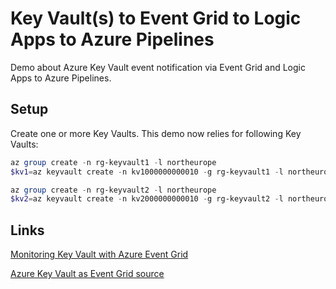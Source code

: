 # Key Vault(s) to Event Grid to Logic Apps to Azure Pipelines

Demo about Azure Key Vault event notification via Event Grid and Logic Apps to Azure Pipelines.

## Setup

Create one or more Key Vaults. This demo now relies for following Key Vaults:

```powershell
az group create -n rg-keyvault1 -l northeurope
$kv1=az keyvault create -n kv1000000000010 -g rg-keyvault1 -l northeurope --query id -o tsv

az group create -n rg-keyvault2 -l northeurope
$kv2=az keyvault create -n kv2000000000010 -g rg-keyvault2 -l northeurope --query id -o tsv
```

## Links

[Monitoring Key Vault with Azure Event Grid](https://docs.microsoft.com/en-us/azure/key-vault/general/event-grid-overview)

[Azure Key Vault as Event Grid source](https://docs.microsoft.com/en-us/azure/event-grid/event-schema-key-vault)
